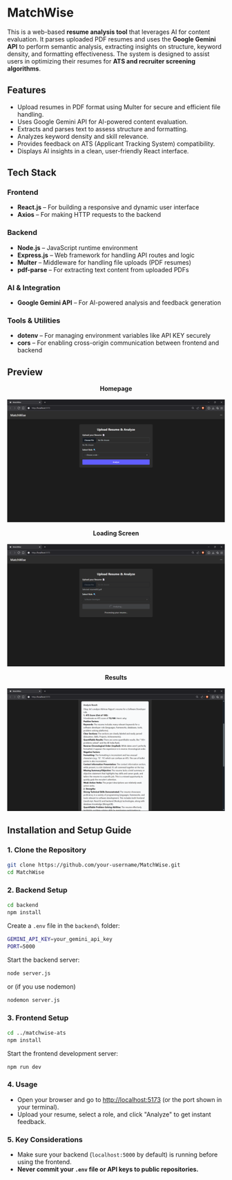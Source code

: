 # MatchWise
This is a web-based **resume analysis tool** that leverages AI for content evaluation. It parses uploaded PDF resumes and uses the **Google Gemini API** to perform semantic analysis, extracting insights on structure, keyword density, and formatting effectiveness. The system is designed to assist users in optimizing their resumes for **ATS and recruiter screening algorithms**.

## Features
- Upload resumes in PDF format using Multer for secure and efficient file handling.
- Uses Google Gemini API for AI-powered content evaluation.
- Extracts and parses text to assess structure and formatting.
- Analyzes keyword density and skill relevance.
- Provides feedback on ATS (Applicant Tracking System) compatibility.
- Displays AI insights in a clean, user-friendly React interface.

## Tech Stack
### Frontend
- **React.js** – For building a responsive and dynamic user interface
- **Axios** – For making HTTP requests to the backend
### Backend
- **Node.js** – JavaScript runtime environment
- **Express.js** – Web framework for handling API routes and logic
- **Multer** – Middleware for handling file uploads (PDF resumes)
- **pdf-parse** – For extracting text content from uploaded PDFs
### AI & Integration
- **Google Gemini API** – For AI-powered analysis and feedback generation
### Tools & Utilities
- **dotenv** – For managing environment variables like API KEY securely
- **cors** – For enabling cross-origin communication between frontend and backend

## Preview
<p align="center">
<strong>Homepage</strong><br><br>
<img src="./images/homepage.png"/>
</p>

<p align="center">
<strong>Loading Screen</strong><br><br>
<img src="./images/analyse.png"/>
</p>

<p align="center">
<strong>Results</strong><br><br>
<img src="./images/result.png"/>
</p>

## Installation and Setup Guide
### 1. Clone the Repository
```bash
git clone https://github.com/your-username/MatchWise.git
cd MatchWise
```
### 2. Backend Setup
```bash
cd backend
npm install
```
Create a `.env` file in the `backend\` folder:
```bash
GEMINI_API_KEY=your_gemini_api_key
PORT=5000
```
Start the backend server:
```bash
node server.js
```
or (if you use nodemon)
```bash
nodemon server.js
```
### 3. Frontend Setup
```bash
cd ../matchwise-ats
npm install
```
Start the frontend development server:
```bash
npm run dev
```
### 4. Usage
- Open your browser and go to [http://localhost:5173](http://localhost:5173) (or the port shown in your terminal).
- Upload your resume, select a role, and click "Analyze" to get instant feedback.
### 5. Key Considerations
- Make sure your backend (`localhost:5000` by default) is running before using the frontend.
- **Never commit your `.env` file or API keys to public repositories.**
